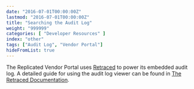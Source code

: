 ```yaml
---
date: "2016-07-01T00:00:00Z"
lastmod: "2016-07-01T00:00:00Z"
title: "Searching the Audit Log"
weight: "999999"
categories: [ "Developer Resources" ]
index: "other"
tags: ["Audit Log", "Vendor Portal"]
hideFromList: true
---
```


The Replicated Vendor Portal uses [Retraced](https://preview.retraced.io) to power its embedded audit log. A detailed guide for using the audit log viewer can be found in [The Retraced Documentation](https://preview.retraced.io/documentation/exposing-retraced-data/viewer/).


